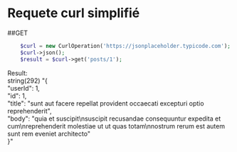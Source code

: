 # Requete curl simplifié

##GET
```php
    $curl = new CurlOperation('https://jsonplaceholder.typicode.com');
    $curl->json();
    $result = $curl->get('posts/1');
```

Result:   
string(292) "{  
  "userId": 1,  
  "id": 1,  
  "title": "sunt aut facere repellat provident occaecati excepturi optio reprehenderit",  
  "body": "quia et suscipit\nsuscipit recusandae consequuntur expedita et cum\nreprehenderit molestiae ut ut quas totam\nnostrum rerum est autem sunt rem eveniet architecto"  
}"
